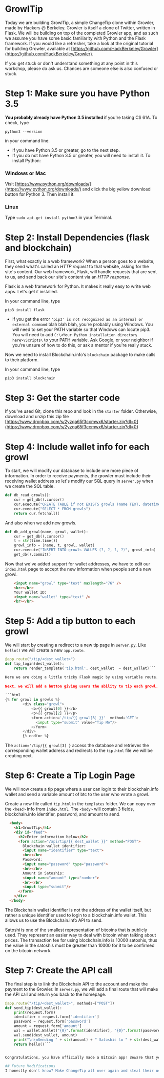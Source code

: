 # GrowlTip

Today we are building GrowlTip, a simple ChangeTip clone within Growler, made by Hackers @ Berkeley. Growler is itself a clone of Twitter, written in Flask. We will be building on top of the completed Growler app, and as such we assume you have some basic familiarity with Python and the Flask framework. If you would like a refresher, take a look at the original tutorial for building Growler, available at [https://github.com/HackBerkeley/Growler](https://github.com/HackBerkeley/Growler).

If you get stuck or don't understand something at any point in this workshop, please do ask us. Chances are someone else is also confused or stuck.

# Step 1: Make sure you have Python 3.5

**You probably already have Python 3.5 installed** if you're taking CS 61A. To check, type

    python3 --version
in your command line.

- If you have Python 3.5 or greater, go to the next step.
- If you do not have Python 3.5 or greater, you will need to install it. To install Python:

### Windows or Mac
Visit [https://www.python.org/downloads/](https://www.python.org/downloads/) and click the big yellow download button for Python 3. Then install it.

### Linux
Type `sudo apt-get install python3` in your Terminal.

# Step 2: Install Dependencies (flask and blockchain)

First, what exactly is a web framework? When a person goes to a website, they send what's called an *HTTP request* to that website, asking for the site's content. Our web framework, Flask, will handle requests that are sent to us, and send back our site's content via an *HTTP response*.

Flask is a web framework for Python. It makes it really easy to write web apps. Let's get it installed.

In your command line, type

    pip3 install flask

- If you get the error `'pip3' is not recognized as an internal or external command` blah blah blah, you're probably using Windows. You will need to set your PATH variable so that Windows can locate pip3. You will need to add `C:\<Your Python installation directory here>\Scripts\` to your PATH variable. Ask Google, or your neighbor if you're unsure of how to do this, or ask a mentor if you're really stuck.

Now we need to install Blockchain.info's `blockchain` package to make calls to their platform.

In your command line, type

    pip3 install blockchain

# Step 3: Get the starter code

If you've used Git, clone this repo and look in the `starter` folder. Otherwise, download and unzip this zip file [https://www.dropbox.com/s/2yzqa65f3ccmwx6/starter.zip?dl=0](https://www.dropbox.com/s/2yzqa65f3ccmwx6/starter.zip?dl=0)

# Step 4: Include wallet info for each growl

To start, we will modify our database to include one more piece of information. In order to receive payments, the growler must include their receiving wallet address so let's modify our SQL query in `server.py` when we create the SQL table.

```python
def db_read_growls():
    cur = get_db().cursor()
    cur.execute("CREATE TABLE if not EXISTS growls (name TEXT, datetime TEXT, growl TEXT, wallet TEXT)")
    cur.execute("SELECT * FROM growls")
    return cur.fetchall()
```

And also when we add new growls. 

```python
def db_add_growl(name, growl, wallet):
    cur = get_db().cursor()
    t = str(time.time())
    growl_info = (name, t, growl, wallet)
    cur.execute("INSERT INTO growls VALUES (?, ?, ?, ?)", growl_info)
    get_db().commit()
```

Now that we've added support for wallet addresses, we have to edit our `index.html` page to accept the new information when people send a new growl. 

```html 
    <input name="growl" type="text" maxlength="76" />
    <br></br>
    Your wallet ID:
    <input name="wallet" type="text" />
    <br></br>
```

# Step 5:  Add a tip button to each growl
We will start by creating a redirect to a new tip page in `server.py`. Like `hello()` we will create a new `app.route`.

```python 
@app.route("/tip/<dest_wallet>")
def tip_login(dest_wallet):
    return render_template('tip.html', dest_wallet  = dest_wallet)```

Here we are doing a little tricky Flask magic by using variable route. The `<dest_wallet>` allows us to pass the value of the user's wallet address through to the actual tip page. 
 
Next, we will add a button giving users the ability to tip each growl. We will edit the flask `for` loop in `index.html`. This button must redirect the page to the `/tip/<dest_wallet>`. 

```html
{% for growl in growls %}
        <div class="growl">
            <b>{{ growl[0] }}</b>
            <p>{{ growl[2] }}</p>
            <form action='/tip/{{ growl[3] }}'  method='GET'>
              <input type="submit" value="Tip Me"/>
            </form>
        </div>
        {% endfor %}
```
        
The `action='/tip/{{ growl[3] }` access the database and retrieves the corresponding wallet address and redirects to the `tip.html` file we will be creating next. 

# Step 6: Create a Tip Login Page
We will now create a tip page where a user can login to their blockchain.info wallet and send a variable amount of btc to the user who wrote a growl. 

Create a new file called `tip.html` in the `templates` folder. We can copy over the `<head>` info from `index.html`. The `<body>` will contain 3 fields, blockchain.info identifier, password, and amount to send. 

```html 
  <body>
    <h1>GrowlTip</h1>
    <div id="feed">
      <h2>Enter information below</h2>
      <form action="/api/tip/{{ dest_wallet }}" method="POST">
        Blockchain wallet identifier:
        <input name="identifier" type="text">
        <br></br>
        Password:
        <input name="password" type="password">
        <br></br>
        Amount in Satoshis:
        <input name="amount" type="number">
        <br></br>
        <input type="submit"/>
      </form>
    </div>
  </body>
```

The Blockchain wallet identifier is not the address of the wallet itself, but rather a unique identifier used to login to a blockchain.info wallet. This allows us to use the Blockchain.info API to send. 

Satoshi is one of the smallest representation of bitcoins that is publicly used. They represent an easier way to deal with bitcoin when talking about prices. The transaction fee for using blockchain.info is 10000 satoshis, thus the value in the satoshis must be greater than 10000 for it to be confirmed on the bitcoin network. 


# Step 7: Create the API call
The final step is to link the Blockchain API to the account and make the payment to the Growler. In `server.py`, we will add a final route that will make the API call and return you back to the homepage. 

```python 
@app.route("/tip/<dest_wallet>", methods=["POST"])
def send_tip(dest_wallet):
    print(request.form)
    identifier = request.form['identifier']
    password = request.form['password']
    amount = request.form['amount']
    wal = wallet.Wallet("{0}".format(identifier), "{0}".format(password))
    wal.send(dest_wallet, amount)
    print("\n\nSending " + str(amount) + " Satoshis to " + str(dest_wallet) + "\n\n")
    return hello()```


Congratulations, you have officially made a Bitcoin app! Beware that you will waste a lot of money by repeatedly using the app since transaction fees eat into bitcoin balance. However, you can take my word that this does in fact work. 

## Future Modifications
I honestly don't know? Make ChangeTip all over again and steal their users or something




